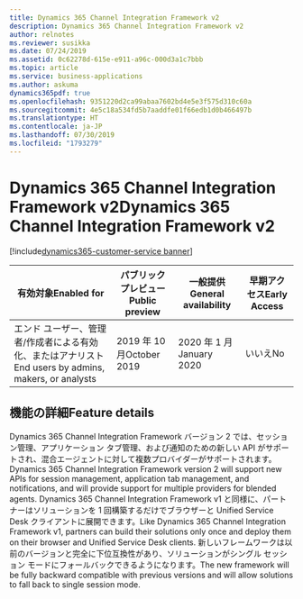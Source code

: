 ```yaml
---
title: Dynamics 365 Channel Integration Framework v2
description: Dynamics 365 Channel Integration Framework v2
author: relnotes
ms.reviewer: susikka
ms.date: 07/24/2019
ms.assetid: 0c62278d-615e-e911-a96c-000d3a1c7bbb
ms.topic: article
ms.service: business-applications
ms.author: askuma
dynamics365pdf: true
ms.openlocfilehash: 9351220d2ca99abaa7602bd4e5e3f575d310c60a
ms.sourcegitcommit: 4e5c18a534fd5b7aaddfe01f66edb1d0b466497b
ms.translationtype: HT
ms.contentlocale: ja-JP
ms.lasthandoff: 07/30/2019
ms.locfileid: "1793279"
---
```

# <a name="dynamics-365-channel-integration-framework-v2"></a><span data-ttu-id="7597c-103">Dynamics 365 Channel Integration Framework v2</span><span class="sxs-lookup"><span data-stu-id="7597c-103">Dynamics 365 Channel Integration Framework v2</span></span>
[!include[dynamics365-customer-service banner](../includes/dynamics365-customer-service.md)]

| <span data-ttu-id="7597c-104">有効対象</span><span class="sxs-lookup"><span data-stu-id="7597c-104">Enabled for</span></span>    |  <span data-ttu-id="7597c-105">パブリック プレビュー</span><span class="sxs-lookup"><span data-stu-id="7597c-105">Public preview</span></span> | <span data-ttu-id="7597c-106">一般提供</span><span class="sxs-lookup"><span data-stu-id="7597c-106">General availability</span></span> | <span data-ttu-id="7597c-107">早期アクセス</span><span class="sxs-lookup"><span data-stu-id="7597c-107">Early Access</span></span> |
| ---------- | ---------- |---------- |---------- |
|<span data-ttu-id="7597c-108">エンド ユーザー、管理者/作成者による有効化、またはアナリスト</span><span class="sxs-lookup"><span data-stu-id="7597c-108">End users by admins, makers, or analysts</span></span>|<span data-ttu-id="7597c-109">2019 年 10 月</span><span class="sxs-lookup"><span data-stu-id="7597c-109">October 2019</span></span>| <span data-ttu-id="7597c-110">2020 年 1 月</span><span class="sxs-lookup"><span data-stu-id="7597c-110">January 2020</span></span>|<span data-ttu-id="7597c-111">いいえ</span><span class="sxs-lookup"><span data-stu-id="7597c-111">No</span></span> |






## <a name="feature-details"></a><span data-ttu-id="7597c-112">機能の詳細</span><span class="sxs-lookup"><span data-stu-id="7597c-112">Feature details</span></span>
<!--feature detail start -->
<span data-ttu-id="7597c-113">Dynamics 365 Channel Integration Framework バージョン 2 では、セッション管理、アプリケーション タブ管理、および通知のための新しい API がサポートされ、混合エージェントに対して複数プロバイダーがサポートされます。</span><span class="sxs-lookup"><span data-stu-id="7597c-113">Dynamics 365 Channel Integration Framework version 2 will support new APIs for session management, application tab management, and notifications, and will provide support for multiple providers for blended agents.</span></span> <span data-ttu-id="7597c-114">Dynamics 365 Channel Integration Framework v1 と同様に、パートナーはソリューションを 1 回構築するだけでブラウザーと Unified Service Desk クライアントに展開できます。</span><span class="sxs-lookup"><span data-stu-id="7597c-114">Like Dynamics 365 Channel Integration Framework v1, partners can build their solutions only once and deploy them on their browser and Unified Service Desk clients.</span></span> <span data-ttu-id="7597c-115">新しいフレームワークは以前のバージョンと完全に下位互換性があり、ソリューションがシングル セッション モードにフォールバックできるようになります。</span><span class="sxs-lookup"><span data-stu-id="7597c-115">The new framework will be fully backward compatible with previous versions and will allow solutions to fall back to single session mode.</span></span>
<!--feature detail end -->











